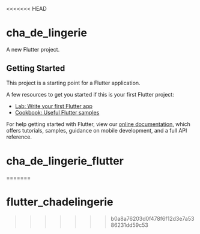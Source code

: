 <<<<<<< HEAD
# cha_de_lingerie

A new Flutter project.

## Getting Started

This project is a starting point for a Flutter application.

A few resources to get you started if this is your first Flutter project:

- [Lab: Write your first Flutter app](https://flutter.dev/docs/get-started/codelab)
- [Cookbook: Useful Flutter samples](https://flutter.dev/docs/cookbook)

For help getting started with Flutter, view our
[online documentation](https://flutter.dev/docs), which offers tutorials,
samples, guidance on mobile development, and a full API reference.
# cha_de_lingerie_flutter
=======
# flutter_chadelingerie
>>>>>>> b0a8a76203d0f478f6f12d3e7a5386231dd59c53
